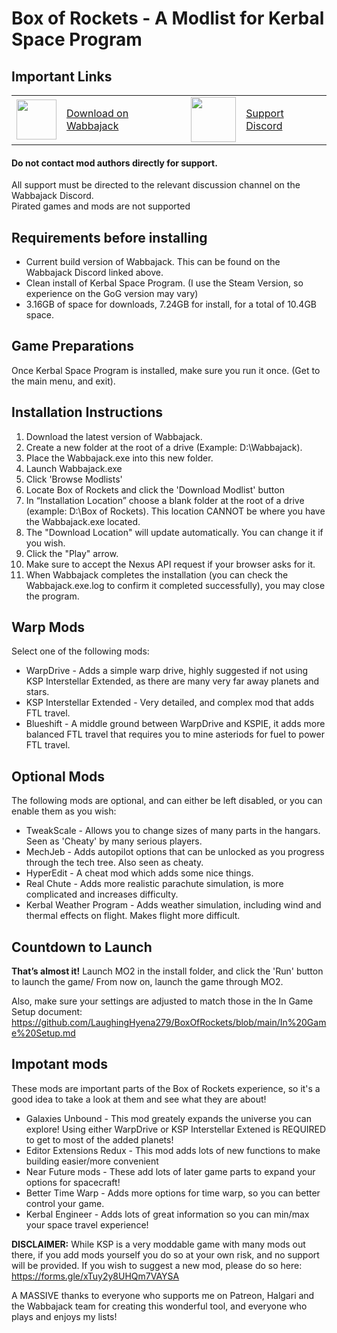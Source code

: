 # Box of Rockets - A Modlist for Kerbal Space Program

## Important Links

<table stlyle="border: none;">
<tr>
<td><img src="https://raw.githubusercontent.com/The-Animonculory/Animonculory-Visual-Overhaul/main/.github/WJIcon.png" width="64px" /></td>
<td><a href="https://github.com/wabbajack-tools/wabbajack/releases">Download on Wabbajack</a></td>    
<td><img src="https://raw.githubusercontent.com/The-Animonculory/Animonculory-Visual-Overhaul/main/.github/GitHub.png" width="72px" /></td>
<td><a href="https://discord.gg/DffHKcszfg">Support Discord</a></td>
</tr>
</table>

#### Do not contact mod authors directly for support.

All support must be directed to the relevant discussion channel on the Wabbajack Discord.  
Pirated games and mods are not supported

## Requirements before installing

- Current build version of Wabbajack. This can be found on the Wabbajack Discord linked above.
- Clean install of Kerbal Space Program. (I use the Steam Version, so experience on the GoG version may vary)
- 3.16GB of space for downloads, 7.24GB for install, for a total of 10.4GB space.

## Game Preparations

Once Kerbal Space Program is installed, make sure you run it once. (Get to the main menu, and exit).

## Installation Instructions

1. Download the latest version of Wabbajack.
2. Create a new folder at the root of a drive (Example: D:\Wabbajack).
3. Place the Wabbajack.exe into this new folder.
4. Launch Wabbajack.exe
5. Click 'Browse Modlists'
6. Locate Box of Rockets and click the 'Download Modlist' button
7. In “Installation Location” choose a blank folder at the root of a drive (example: D:\Box of Rockets). This location CANNOT be where you have the Wabbajack.exe located.
8. The "Download Location" will update automatically. You can change it if you wish.
9. Click the "Play" arrow.
10. Make sure to accept the Nexus API request if your browser asks for it.
11. When Wabbajack completes the installation (you can check the Wabbajack.exe.log to confirm it completed successfully), you may close the program.

## Warp Mods
Select one of the following mods:
- WarpDrive - Adds a simple warp drive, highly suggested if not using KSP Interstellar Extended, as there are many very far away planets and stars.
- KSP Interstellar Extended - Very detailed, and complex mod that adds FTL travel.
- Blueshift - A middle ground between WarpDrive and KSPIE, it adds more balanced FTL travel that requires you to mine asteriods for fuel to power FTL travel.

## Optional Mods
The following mods are optional, and can either be left disabled, or you can enable them as you wish:
- TweakScale - Allows you to change sizes of many parts in the hangars. Seen as 'Cheaty' by many serious players.
- MechJeb - Adds autopilot options that can be unlocked as you progress through the tech tree. Also seen as cheaty.
- HyperEdit - A cheat mod which adds some nice things.
- Real Chute - Adds more realistic parachute simulation, is more complicated and increases difficulty.
- Kerbal Weather Program - Adds weather simulation, including wind and thermal effects on flight. Makes flight more difficult.

## Countdown to Launch

**That’s almost it!** Launch MO2 in the install folder, and click the 'Run' button to launch the game/
From now on, launch the game through MO2. <br>

Also, make sure your settings are adjusted to match those in the In Game Setup document: https://github.com/LaughingHyena279/BoxOfRockets/blob/main/In%20Game%20Setup.md

## Impotant mods
These mods are important parts of the Box of Rockets experience, so it's a good idea to take a look at them and see what they are about!
- Galaxies Unbound - This mod greately expands the universe you can explore! Using either WarpDrive or KSP Interstellar Extened is REQUIRED to get to most of the added planets!
- Editor Extensions Redux - This mod adds lots of new functions to make building easier/more convenient
- Near Future mods - These add lots of later game parts to expand your options for spacecraft!
- Better Time Warp - Adds more options for time warp, so you can better control your game.
- Kerbal Engineer - Adds lots of great information so you can min/max your space travel experience!

**DISCLAIMER:**
While KSP is a very moddable game with many mods out there, if you add mods yourself you do so at your own risk, and no support will be provided. If you wish to suggest a new mod, please do so here: https://forms.gle/xTuy2y8UHQm7VAYSA

A MASSIVE thanks to everyone who supports me on Patreon, Halgari and the Wabbajack team for creating this wonderful tool, and everyone who plays and enjoys my lists!
